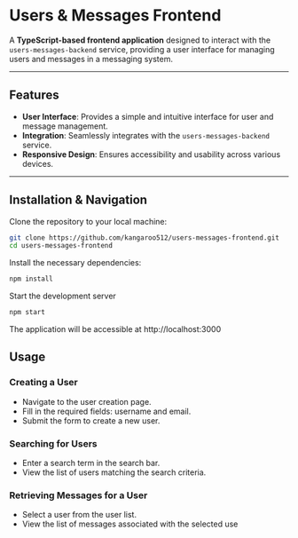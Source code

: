 # Users & Messages Frontend

A **TypeScript-based frontend application** designed to interact with the `users-messages-backend` service, providing a user interface for managing users and messages in a messaging system.

---

## Features

- **User Interface**: Provides a simple and intuitive interface for user and message management.
- **Integration**: Seamlessly integrates with the `users-messages-backend` service.
- **Responsive Design**: Ensures accessibility and usability across various devices.

---

## Installation & Navigation

Clone the repository to your local machine:

```bash
git clone https://github.com/kangaroo512/users-messages-frontend.git
cd users-messages-frontend
```

Install the necessary dependencies:
```bash
npm install
```
Start the development server
```bash
npm start
```
The application will be accessible at http://localhost:3000

## Usage
### Creating a User
- Navigate to the user creation page.
- Fill in the required fields: username and email.
- Submit the form to create a new user.
### Searching for Users
- Enter a search term in the search bar.
- View the list of users matching the search criteria.
### Retrieving Messages for a User
- Select a user from the user list.
- View the list of messages associated with the selected use
